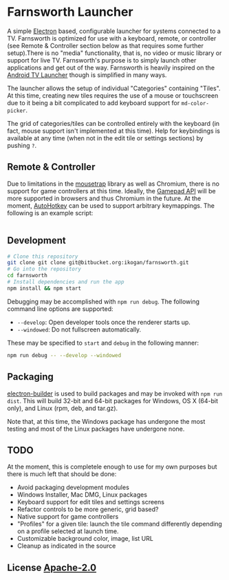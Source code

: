 # Farnsworth Launcher

A simple [Electron](http://electron.atom.io/) based,
configurable launcher for systems connected to a TV. Farnsworth
is optimized for use with a keyboard, remote, or controller 
(see Remote & Controller section below as that requires some further
setup).There is no "media" functionality, that is, no video or music library
or support for live TV. Farnsworth's purpose is to simply launch other
applications and get out of the way. Farnsworth is heavily inspired on the
[Android TV Launcher](https://www.google.com/url?sa=t&rct=j&q=&esrc=s&source=web&cd=1&cad=rja&uact=8&ved=0ahUKEwiP6bjelpLNAhUQElIKHeh7DTAQFggdMAA&url=https%3A%2F%2Fplay.google.com%2Fstore%2Fapps%2Fdetails%3Fid%3Dcom.google.android.leanbacklauncher%26hl%3Den&usg=AFQjCNEJgOJ6h8LfWBrVskrz5Axt6kwYWA&sig2=Cz9PvBK1FP-R4wl3ncCcXw) though is simplified in many ways. 

The launcher allows the setup of individual "Categories" containing
"Tiles". At this time, creating new tiles requires the use of a mouse or
touchscreen due to it being a bit complicated to add keyboard support for
`md-color-picker`.

The grid of categories/tiles can be controlled entirely with the keyboard
(in fact, mouse support isn't implemented at this time). Help for keybindings
is available at any time (when not in the edit tile or settings sections)
by pushing `?`.

## Remote & Controller

Due to limitations in the [mousetrap](https://github.com/ccampbell/mousetrap)
library as well as Chromium, there is no support for game controllers at this time. Ideally,
the [Gamepad API](https://developer.mozilla.org/en-US/docs/Web/API/Gamepad_API/Using_the_Gamepad_API)
will be more supported in browsers and thus Chromium in the future. At the
moment, [AutoHotkey](https://autohotkey.com/) can be used to support arbitrary
keymappings. The following is an example script:

```au3
```

## Development

```bash
# Clone this repository
git clone git clone git@bitbucket.org:ikogan/farnsworth.git
# Go into the repository
cd farnsworth
# Install dependencies and run the app
npm install && npm start
```

Debugging may be accomplished with `npm run debug`. The following command line
options are supported:

- `--develop`: Open developer tools once the renderer starts up.
- `--windowed`: Do not fullscreen automatically.

These may be specified to `start` and `debug` in the following manner:

```bash
npm run debug -- --develop --windowed
```

## Packaging

[electron-builder](https://github.com/electron-userland/electron-builder) is used to
build packages and may be invoked with `npm run dist`. This will build 32-bit and
64-bit packages for Windows, OS X (64-bit only), and Linux (rpm, deb, and tar.gz).

Note that, at this time, the Windows package has undergone the most testing and most
of the Linux packages have undergone none.

## TODO

At the moment, this is completele enough to use for my own purposes but there
is much left that should be done:

-   Avoid packaging development modules
-   Windows Installer, Mac DMG, Linux packages
-   Keyboard support for edit tiles and settings screens
-   Refactor controls to be more generic, grid based?
-   Native support for game controllers
-   "Profiles" for a given tile: launch the tile command differently
    depending on a profile selected at launch time.
-   Customizable background color, image, list URL
-   Cleanup as indicated in the source

## License [Apache-2.0](LICENSE.md)

